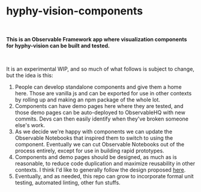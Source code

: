 # hyphy-vision-components

</br>

**This is an Observable Framework app where visualization components for hyphy-vision can be built and tested.**

</br>

It is an experimental WIP, and so much of what follows is subject to change, but the idea is this:

1. People can develop standalone components and give them a home here. Those are vanilla js and can be
exported for use in other contexts by rolling up and making an npm package of the whole lot.
2. Components can have demo pages here where they are tested, and those demo pages can be auto-deployed
to ObservableHQ with new commits. Devs can then easily identify when they've broken someone else's work.
3. As we decide we're happy with components we can update the Observable Notebooks that inspired them to switch 
to using the component. Eventually we can cut Observable Notebooks out of the process entirely, except for
use in building rapid prototypes.
4. Components and demo pages should be designed, as much as is reasonable, to reduce code duplication and maximize
reusability in other contexts. I think I'd like to generally follow the design proposed [here](https://bost.ocks.org/mike/chart/).
5. Eventually, and as needed, this repo can grow to incorporate formal unit testing, automated linting, other fun
stuffs.

